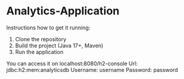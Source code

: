 # Analytics-Application
Instructions how to get it running:
1. Clone the repository
2. Build the project (Java 17+, Maven)
3. Run the application

You can access it on localhost:8080/h2-console
Url: jdbc:h2:mem:analyticsdb
Username: username
Password: password
